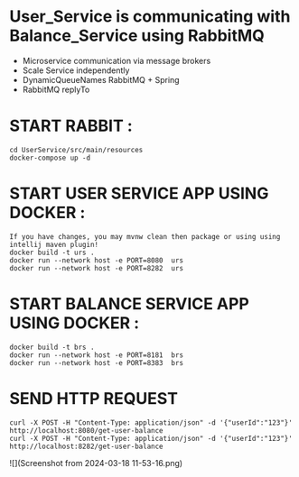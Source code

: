 # User_Service is communicating with Balance_Service using RabbitMQ 
  - Microservice communication via message brokers
  - Scale Service independently
  - DynamicQueueNames RabbitMQ + Spring
  - RabbitMQ replyTo

# START RABBIT :
    cd UserService/src/main/resources
    docker-compose up -d

# START USER SERVICE APP USING DOCKER :
    If you have changes, you may mvnw clean then package or using using intellij maven plugin!
    docker build -t urs .
    docker run --network host -e PORT=8080  urs
    docker run --network host -e PORT=8282  urs 

# START BALANCE SERVICE APP USING DOCKER :
    docker build -t brs .
    docker run --network host -e PORT=8181  brs
    docker run --network host -e PORT=8383  brs

# SEND HTTP REQUEST
    curl -X POST -H "Content-Type: application/json" -d '{"userId":"123"}' http://localhost:8080/get-user-balance
    curl -X POST -H "Content-Type: application/json" -d '{"userId":"123"}' http://localhost:8282/get-user-balance

![](Screenshot from 2024-03-18 11-53-16.png)